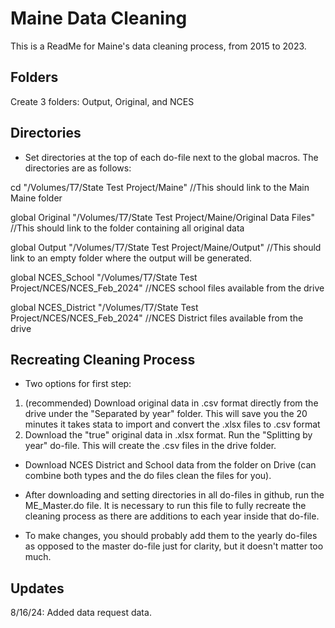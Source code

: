 
# Maine Data Cleaning

This is a ReadMe for Maine's data cleaning process, from 2015 to 2023.

## Folders
Create 3 folders: Output, Original, and NCES

## Directories
- Set directories at the top of each do-file next to the global macros. The directories are as follows:

cd "/Volumes/T7/State Test Project/Maine" //This should link to the Main Maine folder

global Original "/Volumes/T7/State Test Project/Maine/Original Data Files" //This should link to the folder containing all original data

global Output "/Volumes/T7/State Test Project/Maine/Output" //This should link to an empty folder where the output will be generated.

global NCES_School "/Volumes/T7/State Test Project/NCES/NCES_Feb_2024" //NCES school files available from the drive

global NCES_District "/Volumes/T7/State Test Project/NCES/NCES_Feb_2024" //NCES District files available from the drive


## Recreating Cleaning Process
- Two options for first step: 
1. (recommended) Download original data in .csv format directly from the drive under the "Separated by year" folder. This will save you the 20 minutes it takes stata to import and convert the .xlsx files to .csv format
2. Download the "true" original data in .xlsx format. Run the "Splitting by year" do-file. This will create the .csv files in the drive folder.

- Download NCES District and School data from the folder on Drive (can combine both types and the do files clean the files for you).
  
- After downloading and setting directories in all do-files in github, run the ME_Master.do file. It is necessary to run this file to fully recreate the cleaning process as there are additions to each year inside that do-file.

- To make changes, you should probably add them to the yearly do-files as opposed to the master do-file just for clarity, but it doesn't matter too much.

## Updates

8/16/24: Added data request data.









